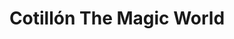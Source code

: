 ---
title: "Cotillón The Magic World"
url: /pergamino/cotillon-the-magic-world/
shop: tienda de variedades
---